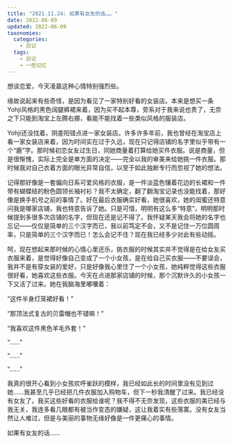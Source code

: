 ```yaml
---
title: "2021.11.24: 如果有女友的话…… "
date: 2022-06-09
updated: 2022-06-09
taxonomies:
  categories:
    - 日记
  tags:
    - 日记
    - 一些记忆
---
```



想谈恋爱，今天凌晨这种心情特别强烈些。

缘故说起来有些奇怪，是因为看见了一家特别好看的女装店。本来是想买一条Yohji风格的黑色阔腿裤裙来着，因为买不起本尊，旁系对于我来说也贵了，无奈之下只能到淘宝上左腾右挪，看能不能找着一些类似风格的服装店。

Yohji还没找着，阴差阳错点进一家女装店。许多许多年前，我也曾经在淘宝店上看一家女装店来着，因为时间实在过于久远，现在只记得店铺的名字里似乎带有一个“鹿”字。那时候初恋女友过生日，同她商量着打算给她买件衣服。说是商量，但是很惭愧，实际上完全是单方面的决定——完全以我的审美来给她挑一件衣服。那时候我对自己衣着方面的眼光异常自信，以至于如此独断专行而忽视了她的想法。

记得那好像是一套偏向日系可爱风格的衣服，是一件淡蓝色镶着花边的长裙和一件带有蝴蝶结的粉色圆领长袖衬衫？我不太确定，翻了翻淘宝记录也没能找着，那好像是换手机号之前的事情了。好在最后衣服确实好看，她很喜欢，她的闺蜜还特意问我是哪家店铺，我也特意告诉了她。只是可惜，明明有这么多“特意”，明明那时候提到多很多次店铺的名字，但现在还是记不得了。我怀疑某天我会将她的名字也忘记——仅仅是简单的三个汉字而已，我以前笃定不会，又不是记住一万位圆周率，只是简单的三个汉字而已！怎么会记不住？现在我已经多少对此有些动摇。

呵，现在想起来那时候的心情心里还乐，挑衣服的时候其实并不觉得是在给女友买衣服来着，是觉得好像自己变成了一个小女孩，是在给自己买衣服——不要误会，我并不是有穿女装的爱好，只是好像我心里住了一个小女孩，她纯粹觉得这些衣服很好看，她喜欢这些衣服。今天在点进那家店铺的时候，那个沉默许久的小女孩一下又活了过来。她在我脑海里嘟囔着：

“这件半身灯笼裙好看！”

“那顶法式复古的贝雷帽也不错嘛！”

“我喜欢这件黑色羊毛外套！”

“……”

“……”

“……”

我真的很开心看到小女孩欢呼雀跃的模样，我已经如此长的时间里没有见到过她……我甚至几乎已经把几件衣服加入购物车，但下一秒我清醒了过来。我已经没有女友了，我买这些好看的衣服给谁呢？我不得不无奈发现，这些衣服的美已经与我无关，我连多看几眼都有被当作变态的嫌疑，这让我着实有些落寞。没有女友当然让人难过，但是与美丽的事物无缘好像是一件更痛心的事情。

如果有女友的话……